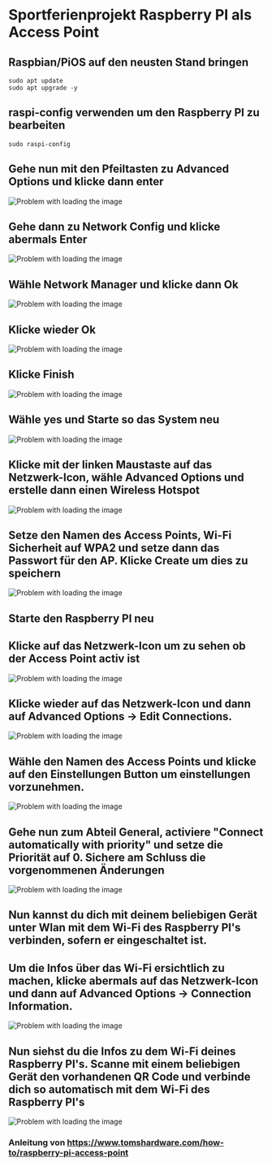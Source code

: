 # Sportferienprojekt Raspberry PI als Access Point



## Raspbian/PiOS auf den neusten Stand bringen

```
sudo apt update
sudo apt upgrade -y
```


## raspi-config verwenden um den Raspberry PI zu bearbeiten

```
sudo raspi-config

```



## Gehe nun mit den Pfeiltasten zu Advanced Options und klicke dann enter

![Problem with loading the image](/images/Bild_1.webp "Gehe nun mit den Pfeiltasten zu Advanced Options und klicke dann enter")



## Gehe dann zu Network Config und klicke abermals Enter

![Problem with loading the image](/images/Bild_2.webp "Gehe dann zu Network Config und klicke abermals Enter")



## Wähle Network Manager und klicke dann Ok

![Problem with loading the image](/images/Bild_3.webp "Wähle Network Manager und klicke dann Ok")



## Klicke wieder Ok

![Problem with loading the image](/images/Bild_4.webp "Klicke wieder Ok")



## Klicke Finish

![Problem with loading the image](/images/Bild_5.webp "Klicke Finish")



## Wähle yes und Starte so das System neu

![Problem with loading the image](/images/Bild_6.webp "Wähle yes und Starte so das System neu")



## Klicke mit der linken Maustaste auf das Netzwerk-Icon, wähle Advanced Options und erstelle dann einen Wireless Hotspot

![Problem with loading the image](/images/Bild_7.webp "Klicke mit der linken Maustaste auf das Netzwerk-Icon, wähle Advanced Options und erstelle dann einen Wireless Hotspot")



## Setze den Namen des Access Points, Wi-Fi Sicherheit auf WPA2 und setze dann das Passwort für den AP. Klicke Create um dies zu speichern

![Problem with loading the image](/images/Bild_8.webp "Setze den Namen des Access Points, Wi-Fi Sicherheit auf WPA2 und setze dann das Passwort für den AP. Klicke Create um dies zu speichern")



## Starte den Raspberry PI neu



## Klicke auf das Netzwerk-Icon um zu sehen ob der Access Point activ ist

![Problem with loading the image](/images/Bild_9.webp "Klicke auf das Netzwerk-Icon um zu sehen ob der Access Point activ ist")



## Klicke wieder auf das Netzwerk-Icon und dann auf Advanced Options -> Edit Connections.

![Problem with loading the image](/images/Bild_10.webp "Klicke wieder auf das Netzwerk-Icon und dann auf Advanced Options -> Edit Connections.")



## Wähle den Namen des Access Points und klicke auf den Einstellungen Button um einstellungen vorzunehmen.

![Problem with loading the image](/images/Bild_11.webp "Wähle den Namen des Access Points und klicke auf den Einstellungen Button um einstellungen vorzunehmen.")



## Gehe nun zum Abteil General, activiere "Connect automatically with priority" und setze die Priorität auf 0. Sichere am Schluss die vorgenommenen Änderungen

![Problem with loading the image](/images/Bild_12.webp "Gehe nun zum Abteil General, activiere Connect automatically with priority und setze die Priorität auf 0. Sichere am Schluss die vorgenommenen Änderungen")



## Nun kannst du dich mit deinem beliebigen Gerät unter Wlan mit dem Wi-Fi des Raspberry PI's verbinden, sofern er eingeschaltet ist.



## Um die Infos über das Wi-Fi ersichtlich zu machen, klicke abermals auf das Netzwerk-Icon und dann auf Advanced Options -> Connection Information. 

![Problem with loading the image](/images/Bild_13.webp "Um die Infos über das Wi-Fi ersichtlich zu machen, klicke abermals auf das Netzwerk-Icon und dann auf Advanced Options -> Connection Information")



## Nun siehst du die Infos zu dem Wi-Fi deines Raspberry PI's. Scanne mit einem beliebigen Gerät den vorhandenen QR Code und verbinde dich so automatisch mit dem Wi-Fi des Raspberry PI's

![Problem with loading the image](/images/Bild_14.webp "Nun siehst du die Infos zu dem Wi-Fi deines Raspberry PI's. Scanne mit einem beliebigen Gerät den vorhandenen QR Code und verbinde dich so automatisch mit dem Wi-Fi des Raspberry PI's")



### Anleitung von https://www.tomshardware.com/how-to/raspberry-pi-access-point
